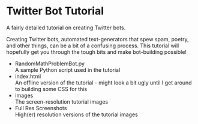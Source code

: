 Twitter Bot Tutorial
==================

A fairly detailed tutorial on creating Twitter bots.

Creating Twitter bots, automated text-generators that spew spam, poetry, and other things, can be a bit of a confusing process. This tutorial will hopefully get you through the tough bits and make bot-building possible!

* RandomMathProblemBot.py  
A sample Python script used in the tutorial
* index.html  
An offline version of the tutorial - might look a bit ugly until I get around to building some CSS for this
* images  
The screen-resolution tutorial images
* Full Res Screenshots  
High(er) resolution versions of the tutorial images
